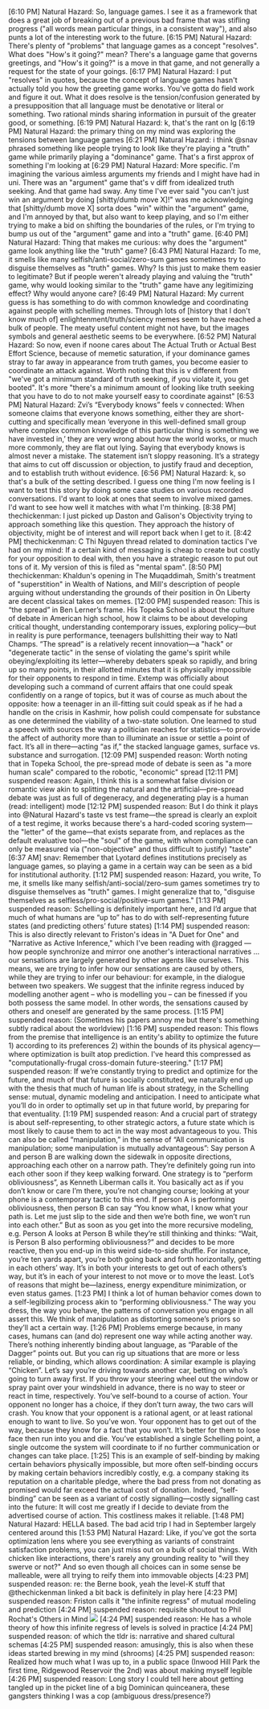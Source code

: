 [6:10 PM] Natural Hazard: So, language games. I see it as a framework that does a great job of breaking out of a previous bad frame that was stifling progress ("all words mean particular things, in a consistent way"), and also punts a lot of the interesting work to the future.
[6:15 PM] Natural Hazard: There's plenty of "problems" that language games as a concept "resolves". What does "How's it going?" mean? There's a language game that governs greetings, and "How's it going?" is a move in that game, and not generally a request for the state of your goings.
[6:17 PM] Natural Hazard: I put "resolves" in quotes, because the concept of language games hasn't actually told you how the greeting game works. You've gotta do field work and figure it out. What it does resolve is the tension/confusion generated by a presupposition that all language must be denotative or literal or something. Two rational minds sharing information in pursuit of the greater good, or something.
[6:19 PM] Natural Hazard: k, that's the rant on lg
[6:19 PM] Natural Hazard: the primary thing on my mind was exploring the tensions between language games
[6:21 PM] Natural Hazard: i think @snav phrased something like people trying to look like they're playing a "truth" game while primarily playing a "dominance" game. That's a first approx of something I'm looking at
[6:29 PM] Natural Hazard: More specific. I'm imagining the various aimless arguments my friends and I might have had in uni. There was an "argument" game that's v diff from idealized truth seeking. And that game had sway. Any time I've ever said "you can't just win an argument by doing [shitty/dumb move X]!" was me acknowledging that [shitty/dumb move X] sorta does "win" within the "argument" game, and I'm annoyed by that, but also want to keep playing, and so I'm either trying to make a bid on shifting the boundaries of the rules, or I'm trying to bump us out of the "argument" game and into a "truth" game.
[6:40 PM] Natural Hazard: Thing that makes me curious: why does the "argument" game look anything like the "truth" game?
[6:43 PM] Natural Hazard: To me, it smells like many selfish/anti-social/zero-sum games sometimes try to disguise themselves as "truth" games. Why? Is this just to make them easier to legitimate? But if people weren't already playing and valuing the "truth" game, why would looking similar to the "truth" game have any legitimizing effect? Why would anyone care?
[6:49 PM] Natural Hazard: My current guess is has something to do with common knowledge and coordinating against people with schelling memes. Through lots of [history that I don't know much of] enlightenment/truth/sciency memes seem to have reached a bulk of people. The meaty useful content might not have, but the images symbols and general aesthetic seems to be everywhere.
[6:52 PM] Natural Hazard: So now, even if noone cares about The Actual Truth or Actual Best Effort Science, because of memetic saturation, if your dominance games stray to far away in appearance from truth games, you become easier to coordinate an attack against. Worth noting that this is v different from "we've got a minimum standard of truth seeking, if you violate it, you get booted". It's more "there's a minimum amount of looking like truth seeking that you have to do to not make yourself easy to coordinate against"
[6:53 PM] Natural Hazard: Zvi’s “Everybody knows” feels v connected:
When someone claims that everyone knows something, either they are short-cutting and specifically mean ‘everyone in this well-defined small group where complex common knowledge of this particular thing is something we have invested in,’ they are very wrong about how the world works, or much more commonly, they are flat out lying. 
Saying that everybody knows is almost never a mistake. The statement isn’t sloppy reasoning. It’s a strategy that aims to cut off discussion or objection, to justify fraud and deception, and to establish truth without evidence.
[6:56 PM] Natural Hazard: k, so that's a bulk of the setting described. I guess one thing I'm now feeling is I want to test this story by doing some case studies on various recorded conversations. I'd want to look at ones that seem to involve mixed games. I'd want to see how well it matches with what I'm thinking.
[8:38 PM] thechickenman: I just picked up Daston and Galison's Objectivity trying to approach something like this question. They approach the history of objectivity, might be of interest and will report back when I get to it.
[8:42 PM] thechickenman: C Thi Nguyen thread related to domination tactics I've had on my mind: 
If a certain kind of messaging is cheap to create but costly for your opposition to deal with, then you have a strategic reason to put out tons of it. My version of this is filed as "mental spam". 
[8:50 PM] thechickenman: Khaldun's opening in The Muqaddimah, Smith's treatment of "superstition" in Wealth of Nations, and Mill's description of people arguing without understanding the grounds of their position in On Liberty are decent classical takes on memes.
[12:00 PM] suspended reason:  This is “the spread” in Ben Lerner’s frame. His Topeka School is about the culture of debate in American high school, how it claims to be about developing critical thought, understanding contemporary issues, exploring policy—but in reality is pure performance, teenagers bullshitting their way to Natl Champs. “The spread” is a relatively recent innovation—a "hack" or "degenerate tactic" in the sense of violating the game's spirit while obeying/exploiting its letter—whereby debaters speak so rapidly, and bring up so many points, in their allotted minutes that it is physically impossible for their opponents to respond in time.
Extemp was officially about developing such a command of current affairs that one could speak confidently on a range of topics, but it was of course as much about the opposite: how a teenager in an ill-fitting suit could speak as if he had a handle on the crisis in Kashmir, how polish could compensate for substance as one determined the viability of a two-state solution. One learned to stud a speech with sources the way a politician reaches for statistics—to provide the affect of authority more than to illuminate an issue or settle a point of fact.
It’s all in there—acting “as if,” the stacked language games, surface vs. substance and surrogation.
[12:09 PM] suspended reason: Worth noting that in Topeka School, the pre-spread mode of debate is seen as "a more human scale" compared to the robotic, "economic" spread
[12:11 PM] suspended reason: Again, I think this is a somewhat false division or romantic view akin to splitting the natural and the artificial—pre-spread debate was just as full of degeneracy, and degenerating play is a human (read: intelligent) mode
[12:12 PM] suspended reason: But I do think it plays into @Natural Hazard's taste vs test frame—the spread is clearly an exploit of a test regime, it works because there's a hard-coded scoring system—the "letter" of the game—that exists separate from, and replaces as the default evaluative tool—the "soul" of the game, with whom compliance can only be measured via ("non-objective" and thus difficult to justify) "taste"
[6:37 AM] snav: Remember that Lyotard defines institutions precisely as language games, so playing a game in a certain way can be seen as a bid for institutional authority.
[1:12 PM] suspended reason: Hazard, you write,  To me, it smells like many selfish/anti-social/zero-sum games sometimes try to disguise themselves as "truth" games. I might generalize that to, "disguise themselves as selfless/pro-social/positive-sum games."
[1:13 PM] suspended reason: Schelling is definitely important here, and I’d argue that much of what humans are “up to” has to do with self-representing future states (and predicting others’ future states)
[1:14 PM] suspended reason: This is also directly relevant to Friston's ideas in "A Duet for One" and "Narrative as Active Inference," which I've been reading with @ragged —how people synchronize and mirror one another's interactional narratives
…our sensations are largely generated by other agents like ourselves. This means, we are trying to infer how our sensations are caused by others, while they are trying to infer our behaviour: for example, in the dialogue between two speakers. We suggest that the infinite regress induced by modelling another agent – who is modelling you – can be finessed if you both possess the same model. In other words, the sensations caused by others and oneself are generated by the same process.
[1:15 PM] suspended reason: (Sometimes his papers annoy me but there's something subtly radical about the worldview)
[1:16 PM] suspended reason: This flows from the premise that intelligence is an entity's ability to optimize the future 1) according to its preferences 2) within the bounds of its physical agency—where optimization is built atop prediction. I've heard this compressed as "computationally-frugal cross-domain future-steering."
[1:17 PM] suspended reason: If we’re constantly trying to predict and optimize for the future, and much of that future is socially constituted, we naturally end up with the thesis that much of human life is about strategy, in the Schelling sense: mutual, dynamic modeling and anticipation. I need to anticipate what you’ll do in order to optimally set up in that future world, by preparing for that eventuality.
[1:19 PM] suspended reason: And a crucial part of strategy is about self-representing, to other strategic actors, a future state which is most likely to cause them to act in the way most advantageous to you. This can also be called “manipulation,” in the sense of “All communication is manipulation; some manipulation is mutually advantageous”:
Say person A and person B are walking down the sidewalk in opposite directions, approaching each other on a narrow path. They’re definitely going run into each other soon if they keep walking forward. One strategy is to “perform obliviousness”, as Kenneth Liberman calls it. You basically act as if you don’t know or care I’m there, you’re not changing course; looking at your phone is a contemporary tactic to this end. If person A is performing obliviousness, then person B can say “You know what, I know what your path is. Let me just slip to the side and then we’re both fine, we won’t run into each other.” But as soon as you get into the more recursive modeling, e.g. Person A looks at Person B while they’re still thinking and thinks: “Wait, is Person B also performing obliviousness?” and decides to be more reactive, then you end-up in this weird side-to-side shuffle. For instance, you’re ten yards apart, you’re both going back and forth horizontally, getting in each others’ way. It’s in both your interests to get out of each others’s way, but it’s in each of your interest to not move or to move the least. Lot’s of reasons that might be—laziness, energy expenditure minimization, or even status games.
[1:23 PM] I think a lot of human behavior comes down to a self-legibilizing process akin to “performing obliviousness.” The way you dress, the way you behave, the patterns of conversation you engage in all assert this. We think of manipulation as distorting someone’s priors so they’ll act a certain way. 
[1:26 PM] Problems emerge because, in many cases, humans can (and do) represent one way while acting another way. There’s nothing inherently binding about language, as “Parable of the Dagger” points out. But you can rig up situations that are more or less reliable, or binding, which allows coordination:
A similar example is playing “Chicken”. Let’s say you’re driving towards another car, betting on who’s going to turn away first. If you throw your steering wheel out the window or spray paint over your windshield in advance, there is no way to steer or react in time, respectively. You’ve self-bound to a course of action. Your opponent no longer has a choice, if they don’t turn away, the two cars will crash. You know that your opponent is a rational agent, or at least rational enough to want to live. So you’ve won. Your opponent has to get out of the way, because they know for a fact that you won’t. It’s better for them to lose face then run into you and die. You’ve established a single Schelling point, a single outcome the system will coordinate to if no further communication or changes can take place.
[1:25] This is an example of self-binding by making certain behaviors physically impossible, but more often self-binding occurs by making certain behaviors incredibly costly, e.g. a company staking its reputation on a charitable pledge, where the bad press from not donating as promised would far exceed the actual cost of donation. Indeed, “self-binding” can be seen as a variant of costly signalling—costly signalling cast into the future: It will cost me greatly if I decide to deviate from the advertised course of action. This costliness makes it reliable.
[1:48 PM] Natural Hazard: HELLA based. The bad acid trip I had in September largely centered around this
[1:53 PM] Natural Hazard: Like, if you've got the sorta optimization lens where you see everything as variants of constraint satisfaction problems, you can just miss out on a bulk of social things. With chicken like interactions, there's rarely any grounding reality to "will they swerve or not?" And so even though all choices can in some sense be malleable, were all trying to reify them into immovable objects
[4:23 PM] suspended reason: re: the Berne book, yeah the level-K stuff that @thechickenman linked a bit back is definitely in play here
[4:23 PM] suspended reason: Friston calls it "the infinite regress" of mutual modeling and prediction
[4:24 PM] suspended reason: requisite shoutout to Phil Rochat's Others in Mind
![](https://206hwf3fj4w52u3br03fi242-wpengine.netdna-ssl.com/wp-content/uploads/2015/04/image1.jpg)
[4:24 PM] suspended reason: He has a whole theory of how this infinite regress of levels is solved in practice
[4:24 PM] suspended reason: of which the tldr is: narrative and shared cultural schemas
[4:25 PM] suspended reason: amusingly, this is also when these ideas started brewing in my mind (shrooms)
[4:25 PM] suspended reason: Realized how much what I was up to, in a public space (Inwood Hill Park the first time, Ridgewood Reservoir the 2nd) was about making myself legible
[4:26 PM] suspended reason: Long story I could tell here about getting tangled up in the picket line of a big Dominican quinceanera, these gangsters thinking I was a cop (ambiguous dress/presence?)


